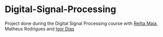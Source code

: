 # Digital-Signal-Processing

Project done during the Digital Signal Processing course with [Reilta Maia](https://github.com/reilta), Matheus Rodrigues and [Igor Dias](https://github.com/IgorDiasV)

